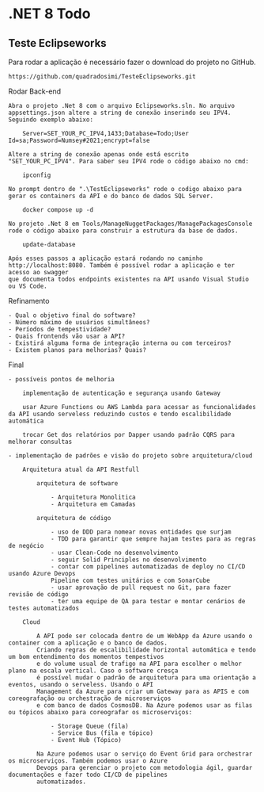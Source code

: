 # .NET 8 Todo

## Teste Eclipseworks

Para rodar a aplicação é necessário fazer o download do projeto no GitHub.

	https://github.com/quadradosimi/TesteEclipseworks.git

Rodar Back-end
	
	Abra o projeto .Net 8 com o arquivo Eclipseworks.sln. No arquivo appsettings.json altere a string de conexão inserindo seu IPV4.
	Seguindo exemplo abaixo:
	
		Server=SET_YOUR_PC_IPV4,1433;Database=Todo;User Id=sa;Password=Numsey#2021;encrypt=false
		
	Altere a string de conexão apenas onde está escrito "SET_YOUR_PC_IPV4". Para saber seu IPV4 rode o código abaixo no cmd:
	
		ipconfig
	
	No prompt dentro de ".\TestEclipseworks" rode o codigo abaixo para gerar os containers da API e do banco de dados SQL Server.
	
		docker compose up -d
	
	No projeto .Net 8 em Tools/ManageNuggetPackages/ManagePackagesConsole rode o código abaixo para construir a estrutura da base de dados.

		update-database
		
	Após esses passos a aplicação estará rodando no caminho http://localhost:8080. Também é possível rodar a aplicação e ter acesso ao swagger 
	que documenta todos endpoints existentes na API usando Visual Studio ou VS Code.
		
Refinamento
	
	- Qual o objetivo final do software?
	- Número máximo de usuários simultâneos?
	- Períodos de tempestividade?
	- Quais frontends vão usar a API?
	- Existirá alguma forma de integração interna ou com terceiros?
	- Existem planos para melhorias? Quais?

Final
	
	- possíveis pontos de melhoria
	
		implementação de autenticação e segurança usando Gateway
		
		usar Azure Functions ou AWS Lambda para acessar as funcionalidades da API usando serveless reduzindo custos e tendo escalibilidade automática
		
		trocar Get dos relatórios por Dapper usando padrão CQRS para melhorar consultas
		
	- implementação de padrões e visão do projeto sobre arquitetura/cloud
		
		Arquitetura atual da API Restfull

			arquitetura de software
						
				- Arquitetura Monolitica
				- Arquitetura em Camadas
							
			arquitetura de código
						
				- uso de DDD para nomear novas entidades que surjam
				- TDD para garantir que sempre hajam testes para as regras de negócio
				- usar Clean-Code no desenvolvimento
				- seguir Solid Principles no desenvolvimento
				- contar com pipelines automatizadas de deploy no CI/CD usando Azure Devops 
				Pipeline com testes unitários e com SonarCube
				- usar aprovação de pull request no Git, para fazer revisão de código
				- ter uma equipe de QA para testar e montar cenários de testes automatizados
				
		Cloud
		
			A API pode ser colocada dentro de um WebApp da Azure usando o container com a aplicação e o banco de dados.
			Criando regras de escalibilidade horizontal automática e tendo um bom entendimento dos momentos tempestivos
			e do volume usual de trafigo na API para escolher o melhor plano na escala vertical. Caso o software cresça
			é possível mudar o padrão de arquitetura para uma orientação a eventos, usando o serveless. Usando o API 
			Management da Azure para criar um Gateway para as APIS e com coreografação ou orchestração de microserviços 
			e com banco de dados CosmosDB. Na Azure podemos usar as filas ou tópicos abaixo para coreografar os microserviços:
			
				- Storage Queue (fila)
				- Service Bus (fila e tópico)
				- Event Hub (Tópico)
				
			Na Azure podemos usar o serviço do Event Grid para orchestrar os microserviços. Também podemos usar o Azure 
			Devops para gerenciar o projeto com metodologia ágil, guardar documentações e fazer todo CI/CD de pipelines 
			automatizados.
		
		

